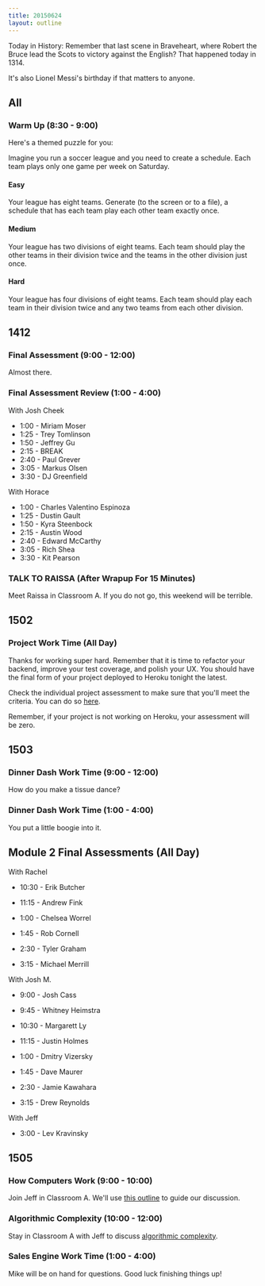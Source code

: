 ```yaml
---
title: 20150624
layout: outline
---
```


Today in History: Remember that last scene in Braveheart, where Robert the Bruce lead the Scots
to victory against the English? That happened today in 1314.

It's also Lionel Messi's birthday if that matters to anyone.

## All

### Warm Up (8:30 - 9:00)

Here's a themed puzzle for you:

Imagine you run a soccer league and you need to create a schedule. Each team
plays only one game per week on Saturday.

#### Easy

Your league has eight teams. Generate (to the screen or to a file), a schedule that has each team play each other team exactly once.

#### Medium

Your league has two divisions of eight teams. Each team should play the other
teams in their division twice and the teams in the other division just once.

#### Hard

Your league has four divisions of eight teams. Each team should play each team
in their division twice and any two teams from each other division.

## 1412

###  Final Assessment (9:00 - 12:00)

Almost there.

### Final Assessment Review (1:00 - 4:00)

With Josh Cheek

* 1:00 - Miriam Moser
* 1:25 - Trey Tomlinson
* 1:50 - Jeffrey Gu
* 2:15 - BREAK
* 2:40 - Paul Grever
* 3:05 - Markus Olsen
* 3:30 - DJ Greenfield


With Horace

* 1:00 - Charles Valentino Espinoza
* 1:25 - Dustin Gault
* 1:50 - Kyra Steenbock
* 2:15 - Austin Wood
* 2:40 - Edward McCarthy
* 3:05 - Rich Shea
* 3:30 - Kit Pearson

### TALK TO RAISSA (After Wrapup For 15 Minutes)

Meet Raissa in Classroom A.  If you do not go, this weekend will be terrible.


## 1502

### Project Work Time (All Day)

Thanks for working super hard. Remember that it is time to refactor your backend, improve your test coverage, and polish your UX. You should have the final form of your project deployed to Heroku tonight the latest.

Check the individual project assessment to make sure that you'll meet the criteria. You can do so [here](https://github.com/turingschool/lesson_plans/blob/master/ruby_03-professional_rails_applications/self_directed_project.markdown).

Remember, if your project is not working on Heroku, your assessment will be zero.

## 1503

### Dinner Dash Work Time (9:00 - 12:00)

How do you make a tissue dance?

### Dinner Dash Work Time (1:00 - 4:00)

You put a little boogie into it.

## Module 2 Final Assessments (All Day)

With Rachel

* 10:30 - Erik Butcher
* 11:15 - Andrew Fink

* 1:00 - Chelsea Worrel
* 1:45 - Rob Cornell
* 2:30 - Tyler Graham
* 3:15 - Michael Merrill

With Josh M.

* 9:00 - Josh Cass
* 9:45 - Whitney Heimstra
* 10:30 - Margarett Ly
* 11:15 - Justin Holmes

* 1:00 - Dmitry Vizersky
* 1:45 - Dave Maurer
* 2:30 - Jamie Kawahara
* 3:15 - Drew Reynolds

With Jeff

* 3:00 - Lev Kravinsky

## 1505

### How Computers Work (9:00 - 10:00)

Join Jeff in Classroom A. We'll use [this outline](https://github.com/turingschool/lesson_plans/blob/master/ruby_01-object_oriented_programming_with_ruby/how_computers_work.markdown)
to guide our discussion.

### Algorithmic Complexity (10:00 - 12:00)

Stay in Classroom A with Jeff to discuss [algorithmic complexity](https://github.com/turingschool/lesson_plans/blob/master/ruby_01-object_oriented_programming_with_ruby/algorthmic_complexity.markdown).

### Sales Engine Work Time (1:00 - 4:00)

Mike will be on hand for questions. Good luck finishing things up!
